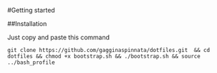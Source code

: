 #Getting started

##Installation

Just copy and paste this command

	git clone https://github.com/gagginaspinnata/dotfiles.git  && cd dotfiles && chmod +x bootstrap.sh && ./bootstrap.sh && source ../bash_profile
